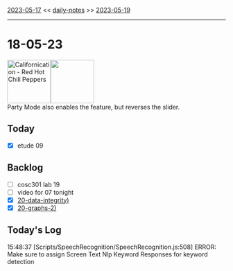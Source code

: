 [2023-05-17](daily_notes/2023-05-17) << [daily-notes](notes/daily-notes.md) >> [2023-05-19](daily_notes/2023-05-19)

---
# 18-05-23
<a href='spotify:album:2Y9IRtehByVkegoD7TcLfi'><img src='https://i.scdn.co/image/eacf6756dbdf3c75a73043f0ad4c81bf6c7c972a' alt='Californication - Red Hot Chili Peppers' height=100></a><img src='https://imgs.xkcd.com/comics/noise_filter.png' height=100>
<br>Party Mode also enables the feature, but reverses the slider.

## Today
- [x] etude 09

## Backlog
- [ ] cosc301 lab 19
- [ ] video for 07 tonight
- [x] [20-data-integrity)](notes/20-data-integrity.md)
- [x] [20-graphs-2)](notes/20-graphs-2.md)

## Today's Log
15:48:37	[Scripts/SpeechRecognition/SpeechRecognition.js:508] ERROR: Make sure to assign Screen Text Nlp Keyword Responses for keyword detection

